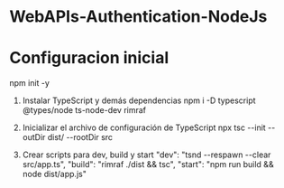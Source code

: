 # WebAPIs-Authentication-NodeJs

# Configuracion inicial

npm init -y

1. Instalar TypeScript y demás dependencias
   npm i -D typescript @types/node ts-node-dev rimraf

2. Inicializar el archivo de configuración de TypeScript
   npx tsc --init --outDir dist/ --rootDir src

3. Crear scripts para dev, build y start
"dev": "tsnd --respawn --clear src/app.ts",
"build": "rimraf ./dist && tsc",
"start": "npm run build && node dist/app.js"
